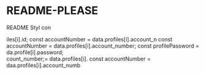 # README-PLEASE
README 
Styl        con

iles[i].id;
        const accountNumber = data.profiles[i].account_n
        const accountNumber = data.profiles[i].account_number;
        const profilePassword = da.profile[i].password;   
count_number;= data.profiles[i].
        const accountNumber = daa.profiles[i].account_numb
